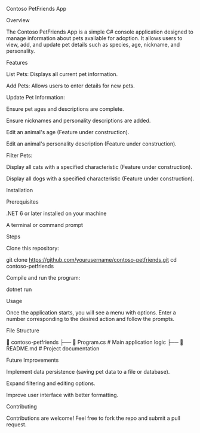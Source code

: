 Contoso PetFriends App

Overview

The Contoso PetFriends App is a simple C# console application designed to manage information about pets available for adoption. It allows users to view, add, and update pet details such as species, age, nickname, and personality.

Features

List Pets: Displays all current pet information.

Add Pets: Allows users to enter details for new pets.

Update Pet Information:

Ensure pet ages and descriptions are complete.

Ensure nicknames and personality descriptions are added.

Edit an animal's age (Feature under construction).

Edit an animal's personality description (Feature under construction).

Filter Pets:

Display all cats with a specified characteristic (Feature under construction).

Display all dogs with a specified characteristic (Feature under construction).

Installation

Prerequisites

.NET 6 or later installed on your machine

A terminal or command prompt

Steps

Clone this repository:

git clone https://github.com/yourusername/contoso-petfriends.git
cd contoso-petfriends

Compile and run the program:

dotnet run

Usage

Once the application starts, you will see a menu with options. Enter a number corresponding to the desired action and follow the prompts.

File Structure

📂 contoso-petfriends
 ├── 📄 Program.cs  # Main application logic
 ├── 📄 README.md   # Project documentation

Future Improvements

Implement data persistence (saving pet data to a file or database).

Expand filtering and editing options.

Improve user interface with better formatting.

Contributing

Contributions are welcome! Feel free to fork the repo and submit a pull request.